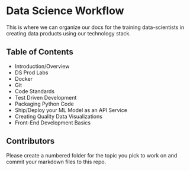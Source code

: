 # Data Science Workflow

This is where we can organize our docs for the training data-scientists in creating data products using our technology stack.

## Table of Contents

- Introduction/Overview
- DS Prod Labs
- Docker
- Git
- Code Standards
- Test Driven Development
- Packaging Python Code
- Ship/Deploy your ML Model as an API Service 
- Creating Quality Data Visualizations
- Front-End Development Basics

## Contributors

Please create a numbered folder for the topic you pick to work on and commit your markdown files to this repo.
